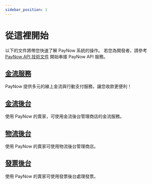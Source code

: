 ```yaml
---
sidebar_position: 1
---
```


# 從這裡開始
以下的文件將帶您快速了解 PayNow 系統的操作。
若您為開發者，請參考 [PayNow API 技術文件](../api-reference/README.md) 開始串接 PayNow API 服務。

## [金流服務](/tutorial/invoice)
PayNow 提供多元的線上金流與行動支付服務，讓您收款更便利！

## [金流後台](./payment-admin)
使用 PayNow 的賣家，可使用金流後台管理商店的金流服務。

## [物流後台](./logistics)
使用 PayNow 的賣家可使用物流後台管理商店。

## [發票後台](./invoice)
使用 PayNow 的賣家可使用發票後台處理發票。